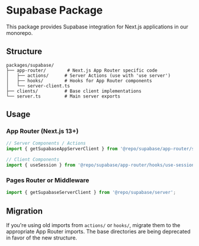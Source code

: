 # Supabase Package

This package provides Supabase integration for Next.js applications in our monorepo.

## Structure

```
packages/supabase/
├── app-router/        # Next.js App Router specific code
│   ├── actions/      # Server Actions (use with 'use server')
│   ├── hooks/        # Hooks for App Router components
│   └── server-client.ts
├── clients/          # Base client implementations
└── server.ts         # Main server exports
```

## Usage

### App Router (Next.js 13+)
```typescript
// Server Components / Actions
import { getSupabaseAppServerClient } from '@repo/supabase/app-router/server-client';

// Client Components
import { useSession } from '@repo/supabase/app-router/hooks/use-session';
```

### Pages Router or Middleware
```typescript
import { getSupabaseServerClient } from '@repo/supabase/server';
```

## Migration

If you're using old imports from `actions/` or `hooks/`, migrate them to the appropriate App Router imports. The base directories are being deprecated in favor of the new structure. 